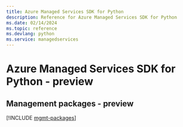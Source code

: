 ```yaml
---
title: Azure Managed Services SDK for Python
description: Reference for Azure Managed Services SDK for Python
ms.date: 02/14/2024
ms.topic: reference
ms.devlang: python
ms.service: managedservices
---
```

# Azure Managed Services SDK for Python - preview

## Management packages - preview
[!INCLUDE [mgmt-packages](managed-services-mgmt-index.md)]